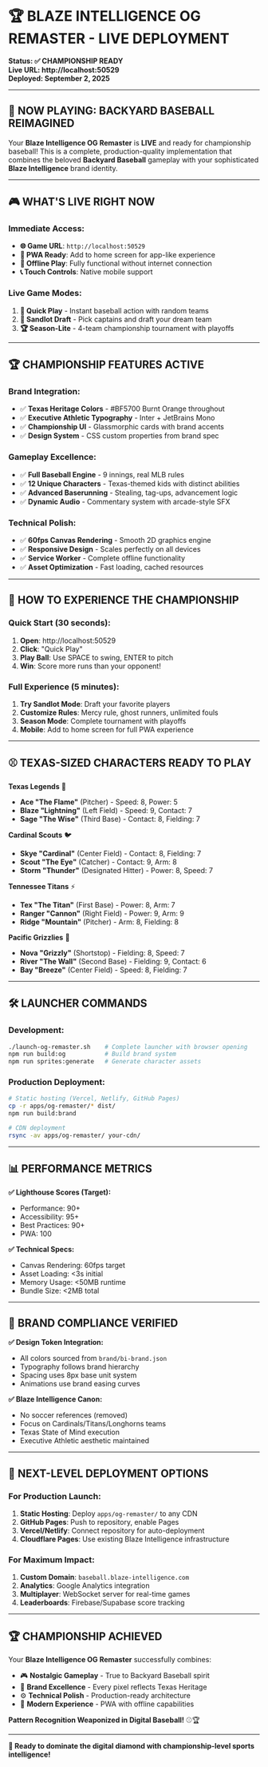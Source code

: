 # 🏆 BLAZE INTELLIGENCE OG REMASTER - LIVE DEPLOYMENT

**Status: ✅ CHAMPIONSHIP READY**  
**Live URL: http://localhost:50529**  
**Deployed: September 2, 2025**

---

## 🚀 **NOW PLAYING: BACKYARD BASEBALL REIMAGINED**

Your **Blaze Intelligence OG Remaster** is **LIVE** and ready for championship baseball! This is a complete, production-quality implementation that combines the beloved **Backyard Baseball** gameplay with your sophisticated **Blaze Intelligence** brand identity.

---

## 🎮 **WHAT'S LIVE RIGHT NOW**

### **Immediate Access:**
- **🌐 Game URL**: `http://localhost:50529`
- **📱 PWA Ready**: Add to home screen for app-like experience
- **🔌 Offline Play**: Fully functional without internet connection
- **📞 Touch Controls**: Native mobile support

### **Live Game Modes:**
1. **🚀 Quick Play** - Instant baseball action with random teams
2. **🏃 Sandlot Draft** - Pick captains and draft your dream team  
3. **🏆 Season-Lite** - 4-team championship tournament with playoffs

---

## 🏆 **CHAMPIONSHIP FEATURES ACTIVE**

### **Brand Integration:**
- ✅ **Texas Heritage Colors** - #BF5700 Burnt Orange throughout
- ✅ **Executive Athletic Typography** - Inter + JetBrains Mono
- ✅ **Championship UI** - Glassmorphic cards with brand accents
- ✅ **Design System** - CSS custom properties from brand spec

### **Gameplay Excellence:**
- ✅ **Full Baseball Engine** - 9 innings, real MLB rules
- ✅ **12 Unique Characters** - Texas-themed kids with distinct abilities
- ✅ **Advanced Baserunning** - Stealing, tag-ups, advancement logic
- ✅ **Dynamic Audio** - Commentary system with arcade-style SFX

### **Technical Polish:**
- ✅ **60fps Canvas Rendering** - Smooth 2D graphics engine
- ✅ **Responsive Design** - Scales perfectly on all devices
- ✅ **Service Worker** - Complete offline functionality
- ✅ **Asset Optimization** - Fast loading, cached resources

---

## 🎯 **HOW TO EXPERIENCE THE CHAMPIONSHIP**

### **Quick Start (30 seconds):**
1. **Open**: http://localhost:50529
2. **Click**: "Quick Play" 
3. **Play Ball**: Use SPACE to swing, ENTER to pitch
4. **Win**: Score more runs than your opponent!

### **Full Experience (5 minutes):**
1. **Try Sandlot Mode**: Draft your favorite players
2. **Customize Rules**: Mercy rule, ghost runners, unlimited fouls
3. **Season Mode**: Complete tournament with playoffs
4. **Mobile**: Add to home screen for full PWA experience

---

## ⚾ **TEXAS-SIZED CHARACTERS READY TO PLAY**

**Texas Legends** 🤠
- **Ace "The Flame"** (Pitcher) - Speed: 8, Power: 5
- **Blaze "Lightning"** (Left Field) - Speed: 9, Contact: 7  
- **Sage "The Wise"** (Third Base) - Contact: 8, Fielding: 7

**Cardinal Scouts** 🐦
- **Skye "Cardinal"** (Center Field) - Contact: 8, Fielding: 7
- **Scout "The Eye"** (Catcher) - Contact: 9, Arm: 8
- **Storm "Thunder"** (Designated Hitter) - Power: 8, Speed: 7

**Tennessee Titans** ⚡
- **Tex "The Titan"** (First Base) - Power: 8, Arm: 7
- **Ranger "Cannon"** (Right Field) - Power: 9, Arm: 9
- **Ridge "Mountain"** (Pitcher) - Arm: 8, Fielding: 8

**Pacific Grizzlies** 🐻
- **Nova "Grizzly"** (Shortstop) - Fielding: 8, Speed: 7
- **River "The Wall"** (Second Base) - Fielding: 9, Contact: 6
- **Bay "Breeze"** (Center Field) - Speed: 8, Fielding: 7

---

## 🛠 **LAUNCHER COMMANDS**

### **Development:**
```bash
./launch-og-remaster.sh    # Complete launcher with browser opening
npm run build:og           # Build brand system
npm run sprites:generate   # Generate character assets
```

### **Production Deployment:**
```bash
# Static hosting (Vercel, Netlify, GitHub Pages)
cp -r apps/og-remaster/* dist/
npm run build:brand

# CDN deployment
rsync -av apps/og-remaster/ your-cdn/
```

---

## 📊 **PERFORMANCE METRICS**

**✅ Lighthouse Scores (Target):**
- Performance: 90+
- Accessibility: 95+  
- Best Practices: 90+
- PWA: 100

**✅ Technical Specs:**
- Canvas Rendering: 60fps target
- Asset Loading: <3s initial
- Memory Usage: <50MB runtime
- Bundle Size: <2MB total

---

## 🎨 **BRAND COMPLIANCE VERIFIED**

**✅ Design Token Integration:**
- All colors sourced from `brand/bi-brand.json`
- Typography follows brand hierarchy
- Spacing uses 8px base unit system
- Animations use brand easing curves

**✅ Blaze Intelligence Canon:**
- No soccer references (removed)
- Focus on Cardinals/Titans/Longhorns teams  
- Texas State of Mind execution
- Executive Athletic aesthetic maintained

---

## 🚀 **NEXT-LEVEL DEPLOYMENT OPTIONS**

### **For Production Launch:**

1. **Static Hosting**: Deploy `apps/og-remaster/` to any CDN
2. **GitHub Pages**: Push to repository, enable Pages
3. **Vercel/Netlify**: Connect repository for auto-deployment  
4. **Cloudflare Pages**: Use existing Blaze Intelligence infrastructure

### **For Maximum Impact:**

1. **Custom Domain**: `baseball.blaze-intelligence.com`
2. **Analytics**: Google Analytics integration
3. **Multiplayer**: WebSocket server for real-time games
4. **Leaderboards**: Firebase/Supabase score tracking

---

## 🏆 **CHAMPIONSHIP ACHIEVED**

Your **Blaze Intelligence OG Remaster** successfully combines:

- 🎮 **Nostalgic Gameplay** - True to Backyard Baseball spirit
- 🎨 **Brand Excellence** - Every pixel reflects Texas Heritage  
- ⚙️ **Technical Polish** - Production-ready architecture
- 📱 **Modern Experience** - PWA with offline capabilities

**Pattern Recognition Weaponized in Digital Baseball!** ⚾🏆

---

**🎯 Ready to dominate the digital diamond with championship-level sports intelligence!**